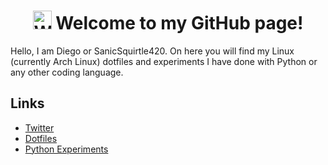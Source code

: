  <h1 align='center'>
    <img src='https://raw.githubusercontent.com/MartinHeinz/MartinHeinz/master/wave.gif' 
        alt='Waving hand animated gif'
        height='30px'
        width='30px' />
 Welcome to my GitHub page!
</h2>
Hello, I am Diego or SanicSquirtle420. On here you will find my Linux (currently Arch Linux) dotfiles and experiments I have done with Python or any other coding language. 

## Links
- [Twitter](https://twitter.com/SanicSquirtle42)
- [Dotfiles](https://github.com/sanicsquirtle420/dotfiles/)
- [Python Experiments](https://github.com/sanicsquirtle420/python-experiments)

<!---
sanicsquirtle420/sanicsquirtle420 is a ✨ special ✨ repository because its `README.md` (this file) appears on your GitHub profile.
You can click the Preview link to take a look at your changes.
--->

